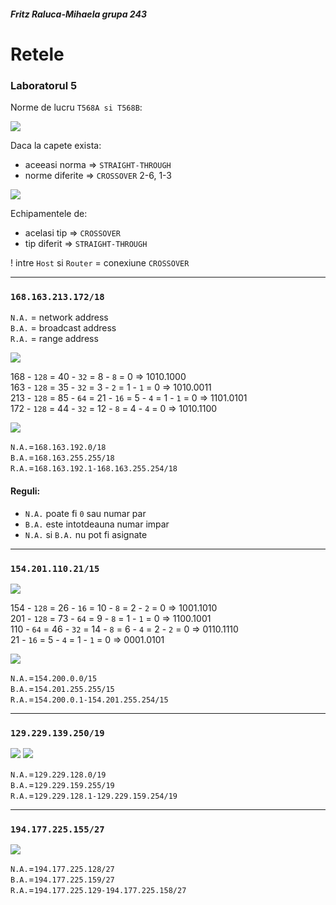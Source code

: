  #####  Fritz Raluca-Mihaela grupa 243
# Retele 
### Laboratorul 5 


Norme de lucru  `T568A si T568B`:

![](https://media.discordapp.net/attachments/841731398952026133/955544355370856458/unknown.png?width=686&height=371)


Daca la capete exista:
- aceeasi norma => `STRAIGHT-THROUGH`  
- norme diferite => `CROSSOVER` 2-6, 1-3  

![](https://media.discordapp.net/attachments/841731398952026133/955559442152316958/unknown.png?width=328&height=375)

Echipamentele de:
- acelasi tip => `CROSSOVER`  
- tip diferit => `STRAIGHT-THROUGH`  

! intre `Host` si `Router` = conexiune `CROSSOVER`  

---

### `168.163.213.172/18`  
 
`N.A.` = network address  
`B.A.` = broadcast address  
`R.A.` = range address  

![](https://media.discordapp.net/attachments/841731398952026133/955565464162017380/unknown.png?width=552&height=333)

168 - `128` = 40 - `32` = 8 - `8` = 0 => 1010.1000  
163 - `128` = 35 - `32` = 3 - `2` = 1 - `1` = 0 => 1010.0011  
213 - `128` = 85 - `64` = 21 - `16` = 5 - `4` = 1 - `1` = 0 => 1101.0101  
172 - `128` = 44 - `32` = 12 - `8` = 4 - `4` = 0 => 1010.1100  

![](https://media.discordapp.net/attachments/841731398952026133/955567661734043678/unknown.png?width=712&height=173)

`N.A.`=`168.163.192.0/18`  
`B.A.`=`168.163.255.255/18`  
`R.A.`=`168.163.192.1-168.163.255.254/18`  

#### Reguli:
- `N.A.` poate fi `0` sau numar par   
- `B.A.` este intotdeauna numar impar   
- `N.A.` si `B.A.` nu pot fi asignate   

---

### `154.201.110.21/15`  

![](https://media.discordapp.net/attachments/841731398952026133/955569932828020826/unknown.png?width=490&height=293)

154 - `128` = 26 - `16` = 10 - `8` = 2 - `2` = 0 => 1001.1010  
201 - `128` = 73 - `64` = 9 - `8` = 1 - `1` = 0 => 1100.1001  
110 - `64` = 46 - `32` = 14 - `8` = 6 - `4` = 2 - `2` = 0 => 0110.1110  
21 - `16` = 5 - `4` = 1 - `1` = 0 => 0001.0101  

![](https://media.discordapp.net/attachments/841731398952026133/955569964536983682/unknown.png?width=712&height=202)

`N.A.`=`154.200.0.0/15`   
`B.A.`=`154.201.255.255/15`  
`R.A.`=`154.200.0.1-154.201.255.254/15`  

---

### `129.229.139.250/19` 

![](https://media.discordapp.net/attachments/841731398952026133/955576998607077446/unknown.png?width=468&height=297)
![](https://media.discordapp.net/attachments/841731398952026133/955577021856108584/unknown.png?width=712&height=197)
 
`N.A.`=`129.229.128.0/19`  
`B.A.`=`129.229.159.255/19`  
`R.A.`=`129.229.128.1-129.229.159.254/19`  

---

### `194.177.225.155/27`

![](https://media.discordapp.net/attachments/841731398952026133/955577976001548378/unknown.png?width=598&height=375)

`N.A.`=`194.177.225.128/27`  
`B.A.`=`194.177.225.159/27`  
`R.A.`=`194.177.225.129-194.177.225.158/27`  

